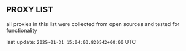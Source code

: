 ## PROXY LIST

all proxies in this list were collected from open sources and tested for functionality

last update: `2025-01-31 15:04:03.820542+00:00` UTC